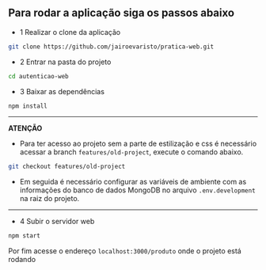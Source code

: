 ## Para rodar a aplicação siga os passos abaixo

- 1 Realizar o clone da aplicação

```bash
git clone https://github.com/jairoevaristo/pratica-web.git
```

- 2 Entrar na pasta do projeto

```bash
cd autenticao-web
```

- 3 Baixar as dependências

```bash
npm install
```
<hr>

 **ATENÇÃO**
  - Para ter acesso ao projeto sem a parte de estilização e css é necessário acessar a branch `features/old-project`, execute o comando abaixo.

```bash
git checkout features/old-project
```

 - Em seguida é necessário configurar as variáveis de ambiente com as informações do banco de dados MongoDB no arquivo `.env.development` na raiz do projeto.
<hr>

- 4 Subir o servidor web

```bash
npm start
```


Por fim acesse o endereço `localhost:3000/produto` onde o projeto está rodando
